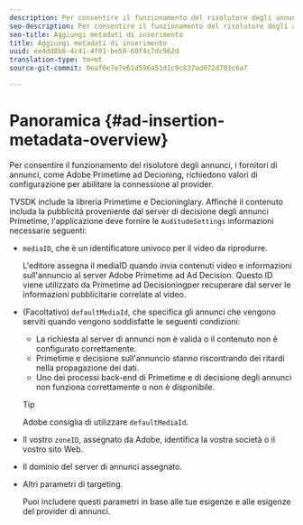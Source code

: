 ```yaml
---
description: Per consentire il funzionamento del risolutore degli annunci, i fornitori di annunci, come Adobe Primetime ad Decioning, richiedono valori di configurazione per abilitare la connessione al provider.
seo-description: Per consentire il funzionamento del risolutore degli annunci, i fornitori di annunci, come Adobe Primetime ad Decioning, richiedono valori di configurazione per abilitare la connessione al provider.
seo-title: Aggiungi metadati di inserimento
title: Aggiungi metadati di inserimento
uuid: ee4dd8b8-4c41-4f01-be50-60f4c7dc962d
translation-type: tm+mt
source-git-commit: 0eaf0e7e7e61d596a51d1c9c837ad072d703c6a7

---
```



# Panoramica {#ad-insertion-metadata-overview}

Per consentire il funzionamento del risolutore degli annunci, i fornitori di annunci, come Adobe Primetime ad Decioning, richiedono valori di configurazione per abilitare la connessione al provider.

TVSDK include la libreria Primetime e Decioninglary. Affinché il contenuto includa la pubblicità proveniente dal server di decisione degli annunci Primetime, l&#39;applicazione deve fornire le `AuditudeSettings` informazioni necessarie seguenti:

* `mediaID`, che è un identificatore univoco per il video da riprodurre.

   L&#39;editore assegna il mediaID quando invia contenuti video e informazioni sull&#39;annuncio al server Adobe Primetime ad Ad Decision. Questo ID viene utilizzato da Primetime ad Decisioningper recuperare dal server le informazioni pubblicitarie correlate al video.

* (Facoltativo) `defaultMediaId`, che specifica gli annunci che vengono serviti quando vengono soddisfatte le seguenti condizioni:

   * La richiesta al server di annunci non è valida o il contenuto non è configurato correttamente.
   * Primetime e decisione sull&#39;annuncio stanno riscontrando dei ritardi nella propagazione dei dati.
   * Uno dei processi back-end di Primetime e di decisione degli annunci non funziona correttamente o non è disponibile.
   >[!TIP]
   >
   >Adobe consiglia di utilizzare `defaultMediaId`.

* Il vostro `zoneID`, assegnato da Adobe, identifica la vostra società o il vostro sito Web.
* Il dominio del server di annunci assegnato.
* Altri parametri di targeting.

   Puoi includere questi parametri in base alle tue esigenze e alle esigenze del provider di annunci.